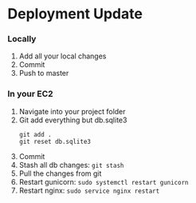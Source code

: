 
# Deployment Update

### Locally

1. Add all your local changes
2. Commit
3. Push to master

### In your EC2

1. Navigate into your project folder
2. Git add everything but db.sqlite3
   ```
   git add .
   git reset db.sqlite3
   ```
3. Commit
4. Stash all db changes: ```git stash```
4. Pull the changes from git
5. Restart gunicorn: ```sudo systemctl restart gunicorn```
6. Restart nginx: ```sudo service nginx restart```
 
